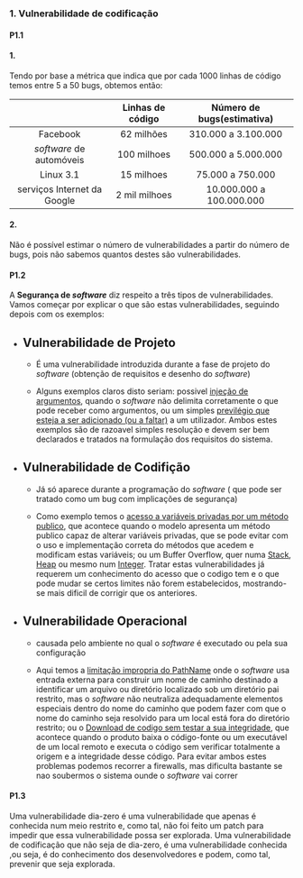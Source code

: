 
### 1. Vulnerabilidade de codificação

#### P1.1

#### 1.

Tendo por base a métrica que indica que por cada 1000 linhas de código temos entre 5 a 50 bugs, obtemos então:

|  							| Linhas de código 	|	Número de bugs(estimativa)	|
|:-------:|:-----:|:-----:|
|Facebook       			|  62 milhões   	|	310.000 a 3.100.000			|
|*software* de automóveis     |	100 milhoes    	|	500.000 a 5.000.000			|
|Linux 3.1         			|  15 milhoes   	|	75.000 a 750.000			|
|serviços Internet da Google|	2 mil milhoes  	|	10.000.000 a 100.000.000	|

#### 2.

Não é possível estimar o número de vulnerabilidades a partir do número de bugs, pois não sabemos quantos destes são vulnerabilidades.

#### P1.2
A **Segurança de *software*** diz respeito a três tipos de vulnerabilidades.
Vamos começar por explicar o que são estas vulnerabilidades, seguindo depois com os exemplos:

- Vulnerabilidade de Projeto
	- 
	- É uma vulnerabilidade introduzida durante a fase de projeto do *software* (obtenção de requisitos e desenho do *software*)
	
	- Alguns exemplos claros disto seriam: possivel [injeção de argumentos](https://cwe.mitre.org/data/definitions/20.html), quando o *software* não delimita corretamente o que pode receber como argumentos, ou um simples [previlégio que esteja a ser adicionado (ou a faltar)](https://cwe.mitre.org/data/definitions/250.html) a um utilizador. Ambos estes exemplos são de razoavel simples resolução e devem ser bem declarados e tratados na formulação dos requisitos do sistema.

- Vulnerabilidade de Codifição
	- 
	- Já só aparece durante a programação do *software* ( que pode ser tratado como um bug com implicações de segurança)
	
	- Como exemplo temos o [acesso a variáveis privadas por um método publico](https://cwe.mitre.org/data/definitions/767.html), que acontece quando o modelo apresenta um método publico capaz de alterar variáveis privadas, que se pode evitar com o uso e implementação correta do métodos que acedem e modificam estas variáveis; ou um Buffer Overflow, quer numa [Stack](https://cwe.mitre.org/data/definitions/121.html), [Heap](https://cwe.mitre.org/data/definitions/122.html) ou mesmo num [Integer](https://cwe.mitre.org/data/definitions/680.html). Tratar estas vulnerabilidades já requerem um conhecimento do acesso que o codigo tem e o que pode mudar se certos limites não forem estabelecidos, mostrando-se mais dificil de corrigir que os anteriores.

- Vulnerabilidade Operacional
	-
	- causada pelo ambiente no qual o *software* é executado ou pela sua configuração
	
	-  Aqui temos a [limitação impropria do PathName](https://cwe.mitre.org/data/definitions/22.html) onde o *software* usa entrada externa para construir um nome de caminho destinado a identificar um arquivo ou diretório localizado sob um diretório pai restrito, mas o *software* não neutraliza adequadamente elementos especiais dentro do nome do caminho que podem fazer com que o nome do caminho seja resolvido para um local está fora do diretório restrito; ou o [Download de codigo sem testar a sua integridade](https://cwe.mitre.org/data/definitions/494.html), que acontece quando o produto baixa o código-fonte ou um executável de um local remoto e executa o código sem verificar totalmente a origem e a integridade desse código. Para evitar ambos estes problemas podemos recorrer a firewalls, mas dificulta bastante se nao soubermos o sistema ounde o *software* vai correr

#### P1.3

Uma vulnerabilidade dia-zero é uma vulnerabilidade que apenas é conhecida num meio restrito e, como tal, não foi feito um patch para impedir que essa vulnerabilidade possa ser explorada. Uma vulnerabilidade de codificação que não seja de dia-zero, é uma vulnerabilidade conhecida ,ou seja, é do conhecimento dos desenvolvedores e podem, como tal, prevenir que seja explorada.